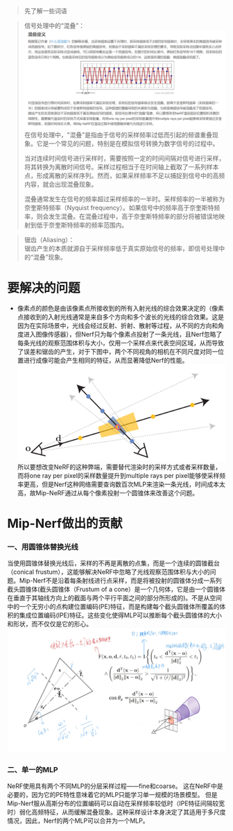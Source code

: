 > 先了解一些词语

> 信号处理中的“混叠”：  
![信号处理中的“混叠”](https://github.com/gjgjgjfff/Nerf_Learn/blob/main/img/mip-Nerf/%E6%B7%B7%E5%8F%A0%E5%AE%9A%E4%B9%89.png)
> 在信号处理中，"混叠"是指由于信号的采样频率过低而引起的频谱重叠现象。它是一个常见的问题，特别是在模拟信号转换为数字信号的过程中。
> 
> 当对连续时间信号进行采样时，需要按照一定的时间间隔对信号进行采样，将其转换为离散时间信号。采样过程相当于在时间轴上截取了一系列样本点，形成离散的采样序列。然而，如果采样频率不足以捕捉到信号中的高频内容，就会出现混叠现象。
> 
> 混叠通常发生在信号的频率超过采样频率的一半时。采样频率的一半被称为奈奎斯特频率（Nyquist frequency）。如果信号中的频率高于奈奎斯特频率，则会发生混叠。在混叠过程中，高于奈奎斯特频率的部分将被错误地映射到低于奈奎斯特频率的频率范围内。

> 锯齿（Aliasing）：  
> 锯齿产生的本质就源自于采样频率低于真实原始信号的频率，即信号处理中的“混叠”现象。
# 要解决的问题
* 像素点的颜色是由该像素点所接收到的所有入射光线的综合效果决定的（像素点接收到的入射光线通常是来自多个方向和多个波长的光线的综合效果。这是因为在实际场景中，光线会经过反射、折射、散射等过程，从不同的方向和角度进入图像传感器），但Nerf只为每个像素点投射了一条光线，且Nerf忽略了每条光线的观察范围体积与大小，仅用一个采样点来代表空间区域，从而导致了误差和锯齿的产生，对于下图中，两个不同视角的相机在不同尺度对同一位置进行成像可能会产生相同的特征，从而显著降低Nerf的性能。  
![point-sampled-features](https://github.com/gjgjgjfff/Nerf_Learn/blob/main/img/mip-Nerf/point-sampled-features.png)  
所以要想改变NeRF的这种弊端，需要替代渲染时的采样方式或者采样数量，而将one ray per pixel的采样数量提升到multiple rays per pixel能够使采样频率更高，但是Nerf这种网络需要查询数百次MLP来渲染一条光线，时间成本太高，故Mip-NeRF通过从每个像素投射一个圆锥体来改善这个问题。
# Mip-Nerf做出的贡献
### 一、用圆锥体替换光线
当使用圆锥体替换光线后，采样的不再是离散的点集，而是一个连续的圆锥截台（conical frustum），这能够解决NeRF中忽略了光线观察范围体积与大小的问题。Mip-Nerf不是沿着每条射线进行点采样，而是将被投射的圆锥体分成一系列截头圆锥体(截头圆锥体（Frustum of a cone）是一个几何体，它是由一个圆锥体在垂直于其轴线方向上的截面与两个平行平面之间的部分所形成的)。不是从空间中的一个无穷小的点构建位置编码(PE)特征，而是构建每个截头圆锥体所覆盖的体积的集成位置编码(IPE)特征。这些变化使得MLP可以推断每个截头圆锥体的大小和形状，而不仅仅是它的形心。
![Indicator-function](https://github.com/gjgjgjfff/Nerf_Learn/blob/main/img/mip-Nerf/Indicator-function.jpg)
### 二、单一的MLP
NeRF使用具有两个不同MLP的分层采样过程——fine和coarse。 这在NeRF中是必要的，因为它的PE特性意味着它的MLP只能学习单一规模的场景模型。 但是Mip-Nerf服从高斯分布的位置编码可以自动在采样频率较低时（IPE特征间隔较宽时）弱化高频特征，从而缓解混叠现象。这种采样设计本身决定了其适用于多尺度情况，因此，Nerf的两个MLP可以合并为一个MLP。

